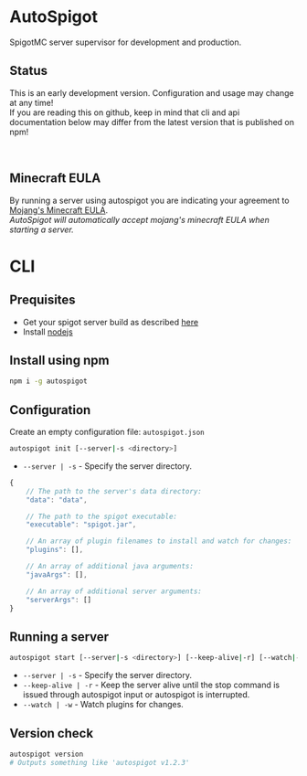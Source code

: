 # AutoSpigot
SpigotMC server supervisor for development and production.

## Status
This is an early development version. Configuration and usage may change at any time!<br/>
If you are reading this on github, keep in mind that cli and api documentation below may differ from the latest version that is published on npm!

<br/>



## Minecraft EULA
By running a server using autospigot you are indicating your agreement to [Mojang's Minecraft EULA](https://account.mojang.com/documents/minecraft_eula).<br/>
_AutoSpigot will automatically accept mojang's minecraft EULA when starting a server._



# CLI
## Prequisites
+ Get your spigot server build as described [here](https://www.spigotmc.org/wiki/buildtools/)
+ Install [nodejs](https://nodejs.org/en/)

## Install using npm
```bash
npm i -g autospigot
```

## Configuration
Create an empty configuration file: `autospigot.json`
```bash
autospigot init [--server|-s <directory>]
```
+ `--server | -s` - Specify the server directory.

```js
{
	// The path to the server's data directory:
	"data": "data",

	// The path to the spigot executable:
	"executable": "spigot.jar",

	// An array of plugin filenames to install and watch for changes:
	"plugins": [],

	// An array of additional java arguments:
	"javaArgs": [],

	// An array of additional server arguments:
	"serverArgs": []
}
```

## Running a server
```bash
autospigot start [--server|-s <directory>] [--keep-alive|-r] [--watch|-w]
```
+ `--server | -s` - Specify the server directory.
+ `--keep-alive | -r` - Keep the server alive until the stop command is issued through autospigot input or autospigot is interrupted.
+ `--watch | -w` - Watch plugins for changes.

## Version check
```bash
autospigot version
# Outputs something like 'autospigot v1.2.3'
```
